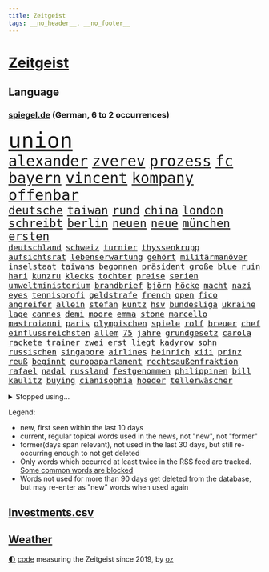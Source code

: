 ```yaml
---
title: Zeitgeist
tags: __no_header__, __no_footer__
---
```


# [Zeitgeist](https://oliz.io/zeitgeist/)

## Language

<h3><a href="https://www.spiegel.de" target="_blank">spiegel.de</a> (German, 6 to 2 occurrences)</h3>
<p style="font-family:monospace">
<span style="font-size:32pt"><a href="news_links.html#union" class="current">union</a></span>
<br>
<span style="font-size:22pt"><a href="news_links.html#alexander" class="current">alexander</a></span>
<span style="font-size:22pt"><a href="news_links.html#zverev" class="current">zverev</a></span>
<span style="font-size:22pt"><a href="news_links.html#prozess" class="current">prozess</a></span>
<span style="font-size:22pt"><a href="news_links.html#fc" class="current">fc</a></span>
<span style="font-size:22pt"><a href="news_links.html#bayern" class="current">bayern</a></span>
<span style="font-size:22pt"><a href="news_links.html#vincent" class="current">vincent</a></span>
<span style="font-size:22pt"><a href="news_links.html#kompany" class="new">kompany</a></span>
<span style="font-size:22pt"><a href="news_links.html#offenbar" class="current">offenbar</a></span>
<br>
<span style="font-size:17pt"><a href="news_links.html#deutsche" class="current">deutsche</a></span>
<span style="font-size:17pt"><a href="news_links.html#taiwan" class="current">taiwan</a></span>
<span style="font-size:17pt"><a href="news_links.html#rund" class="current">rund</a></span>
<span style="font-size:17pt"><a href="news_links.html#china" class="current">china</a></span>
<span style="font-size:17pt"><a href="news_links.html#london" class="current">london</a></span>
<span style="font-size:17pt"><a href="news_links.html#schreibt" class="current">schreibt</a></span>
<span style="font-size:17pt"><a href="news_links.html#berlin" class="current">berlin</a></span>
<span style="font-size:17pt"><a href="news_links.html#neuen" class="current">neuen</a></span>
<span style="font-size:17pt"><a href="news_links.html#neue" class="current">neue</a></span>
<span style="font-size:17pt"><a href="news_links.html#münchen" class="current">münchen</a></span>
<span style="font-size:17pt"><a href="news_links.html#ersten" class="current">ersten</a></span>
<br>
<span style="font-size:12pt"><a href="news_links.html#deutschland" class="current">deutschland</a></span>
<span style="font-size:12pt"><a href="news_links.html#schweiz" class="current">schweiz</a></span>
<span style="font-size:12pt"><a href="news_links.html#turnier" class="current">turnier</a></span>
<span style="font-size:12pt"><a href="news_links.html#thyssenkrupp" class="current">thyssenkrupp</a></span>
<span style="font-size:12pt"><a href="news_links.html#aufsichtsrat" class="current">aufsichtsrat</a></span>
<span style="font-size:12pt"><a href="news_links.html#lebenserwartung" class="current">lebenserwartung</a></span>
<span style="font-size:12pt"><a href="news_links.html#gehört" class="current">gehört</a></span>
<span style="font-size:12pt"><a href="news_links.html#militärmanöver" class="new">militärmanöver</a></span>
<span style="font-size:12pt"><a href="news_links.html#inselstaat" class="current">inselstaat</a></span>
<span style="font-size:12pt"><a href="news_links.html#taiwans" class="current">taiwans</a></span>
<span style="font-size:12pt"><a href="news_links.html#begonnen" class="current">begonnen</a></span>
<span style="font-size:12pt"><a href="news_links.html#präsident" class="current">präsident</a></span>
<span style="font-size:12pt"><a href="news_links.html#große" class="current">große</a></span>
<span style="font-size:12pt"><a href="news_links.html#blue" class="current">blue</a></span>
<span style="font-size:12pt"><a href="news_links.html#ruin" class="current">ruin</a></span>
<span style="font-size:12pt"><a href="news_links.html#hari" class="new">hari</a></span>
<span style="font-size:12pt"><a href="news_links.html#kunzru" class="new">kunzru</a></span>
<span style="font-size:12pt"><a href="news_links.html#klecks" class="new">klecks</a></span>
<span style="font-size:12pt"><a href="news_links.html#tochter" class="current">tochter</a></span>
<span style="font-size:12pt"><a href="news_links.html#preise" class="current">preise</a></span>
<span style="font-size:12pt"><a href="news_links.html#serien" class="current">serien</a></span>
<span style="font-size:12pt"><a href="news_links.html#umweltministerium" class="current">umweltministerium</a></span>
<span style="font-size:12pt"><a href="news_links.html#brandbrief" class="current">brandbrief</a></span>
<span style="font-size:12pt"><a href="news_links.html#björn" class="current">björn</a></span>
<span style="font-size:12pt"><a href="news_links.html#höcke" class="current">höcke</a></span>
<span style="font-size:12pt"><a href="news_links.html#macht" class="current">macht</a></span>
<span style="font-size:12pt"><a href="news_links.html#nazi" class="current">nazi</a></span>
<span style="font-size:12pt"><a href="news_links.html#eyes" class="current">eyes</a></span>
<span style="font-size:12pt"><a href="news_links.html#tennisprofi" class="current">tennisprofi</a></span>
<span style="font-size:12pt"><a href="news_links.html#geldstrafe" class="current">geldstrafe</a></span>
<span style="font-size:12pt"><a href="news_links.html#french" class="current">french</a></span>
<span style="font-size:12pt"><a href="news_links.html#open" class="current">open</a></span>
<span style="font-size:12pt"><a href="news_links.html#fico" class="current">fico</a></span>
<span style="font-size:12pt"><a href="news_links.html#angreifer" class="current">angreifer</a></span>
<span style="font-size:12pt"><a href="news_links.html#allein" class="current">allein</a></span>
<span style="font-size:12pt"><a href="news_links.html#stefan" class="current">stefan</a></span>
<span style="font-size:12pt"><a href="news_links.html#kuntz" class="new">kuntz</a></span>
<span style="font-size:12pt"><a href="news_links.html#hsv" class="current">hsv</a></span>
<span style="font-size:12pt"><a href="news_links.html#bundesliga" class="current">bundesliga</a></span>
<span style="font-size:12pt"><a href="news_links.html#ukraine" class="current">ukraine</a></span>
<span style="font-size:12pt"><a href="news_links.html#lage" class="current">lage</a></span>
<span style="font-size:12pt"><a href="news_links.html#cannes" class="current">cannes</a></span>
<span style="font-size:12pt"><a href="news_links.html#demi" class="new">demi</a></span>
<span style="font-size:12pt"><a href="news_links.html#moore" class="current">moore</a></span>
<span style="font-size:12pt"><a href="news_links.html#emma" class="current">emma</a></span>
<span style="font-size:12pt"><a href="news_links.html#stone" class="current">stone</a></span>
<span style="font-size:12pt"><a href="news_links.html#marcello" class="new">marcello</a></span>
<span style="font-size:12pt"><a href="news_links.html#mastroianni" class="new">mastroianni</a></span>
<span style="font-size:12pt"><a href="news_links.html#paris" class="current">paris</a></span>
<span style="font-size:12pt"><a href="news_links.html#olympischen" class="current">olympischen</a></span>
<span style="font-size:12pt"><a href="news_links.html#spiele" class="current">spiele</a></span>
<span style="font-size:12pt"><a href="news_links.html#rolf" class="current">rolf</a></span>
<span style="font-size:12pt"><a href="news_links.html#breuer" class="new">breuer</a></span>
<span style="font-size:12pt"><a href="news_links.html#chef" class="current">chef</a></span>
<span style="font-size:12pt"><a href="news_links.html#einflussreichsten" class="current">einflussreichsten</a></span>
<span style="font-size:12pt"><a href="news_links.html#allem" class="current">allem</a></span>
<span style="font-size:12pt"><a href="news_links.html#75" class="current">75</a></span>
<span style="font-size:12pt"><a href="news_links.html#jahre" class="current">jahre</a></span>
<span style="font-size:12pt"><a href="news_links.html#grundgesetz" class="current">grundgesetz</a></span>
<span style="font-size:12pt"><a href="news_links.html#carola" class="new">carola</a></span>
<span style="font-size:12pt"><a href="news_links.html#rackete" class="new">rackete</a></span>
<span style="font-size:12pt"><a href="news_links.html#trainer" class="current">trainer</a></span>
<span style="font-size:12pt"><a href="news_links.html#zwei" class="current">zwei</a></span>
<span style="font-size:12pt"><a href="news_links.html#erst" class="current">erst</a></span>
<span style="font-size:12pt"><a href="news_links.html#liegt" class="current">liegt</a></span>
<span style="font-size:12pt"><a href="news_links.html#kadyrow" class="current">kadyrow</a></span>
<span style="font-size:12pt"><a href="news_links.html#sohn" class="current">sohn</a></span>
<span style="font-size:12pt"><a href="news_links.html#russischen" class="current">russischen</a></span>
<span style="font-size:12pt"><a href="news_links.html#singapore" class="new">singapore</a></span>
<span style="font-size:12pt"><a href="news_links.html#airlines" class="current">airlines</a></span>
<span style="font-size:12pt"><a href="news_links.html#heinrich" class="current">heinrich</a></span>
<span style="font-size:12pt"><a href="news_links.html#xiii" class="current">xiii</a></span>
<span style="font-size:12pt"><a href="news_links.html#prinz" class="current">prinz</a></span>
<span style="font-size:12pt"><a href="news_links.html#reuß" class="current">reuß</a></span>
<span style="font-size:12pt"><a href="news_links.html#beginnt" class="current">beginnt</a></span>
<span style="font-size:12pt"><a href="news_links.html#europaparlament" class="current">europaparlament</a></span>
<span style="font-size:12pt"><a href="news_links.html#rechtsaußenfraktion" class="new">rechtsaußenfraktion</a></span>
<span style="font-size:12pt"><a href="news_links.html#rafael" class="current">rafael</a></span>
<span style="font-size:12pt"><a href="news_links.html#nadal" class="current">nadal</a></span>
<span style="font-size:12pt"><a href="news_links.html#russland" class="current">russland</a></span>
<span style="font-size:12pt"><a href="news_links.html#festgenommen" class="current">festgenommen</a></span>
<span style="font-size:12pt"><a href="news_links.html#philippinen" class="current">philippinen</a></span>
<span style="font-size:12pt"><a href="news_links.html#bill" class="current">bill</a></span>
<span style="font-size:12pt"><a href="news_links.html#kaulitz" class="current">kaulitz</a></span>
<span style="font-size:12pt"><a href="news_links.html#buying" class="new">buying</a></span>
<span style="font-size:12pt"><a href="news_links.html#cianisophia" class="new">cianisophia</a></span>
<span style="font-size:12pt"><a href="news_links.html#hoeder" class="new">hoeder</a></span>
<span style="font-size:12pt"><a href="news_links.html#tellerwäscher" class="new">tellerwäscher</a></span>
</p>
<details>
<summary>Stopped using...</summary>
<p class="former" style="font-size:12pt">
beobachtet(1310) umgehen(1310) bereich(1308) beschäftigten(1308) morgen(1307) schatten(1307) bekanntesten(1306) cristiano(1306) einwohner(1306) flüge(1306) gewaltige(1306) hinaus(1306) krankenhäuser(1306) leidet(1306) reiche(1306) richterin(1306) ronaldo(1306) betroffenen(1305) erteilt(1305) jahrzehntelang(1305) soziale(1305) tempo(1305) vorhaben(1305) welle(1305) anleger(1304) personal(1304) pocht(1304) rasant(1304) reformen(1304) werder(1304) bayerische(1303) frankfurter(1303) großteil(1303) jury(1303) summe(1303) uhr(1303) zurzeit(1303) belasten(1302) brexit(1302) vermuten(1302) vielerorts(1302) fbi(1301) führung(1301) joachim(1301) nummer(1301) rat(1301) schröder(1301) street(1301) twitter(1301) präsidentschaftswahl(1300) erlitten(1299) getrennt(1299) schlechten(1299) wm(1299) 2019(1298) 33(1298) bundesländer(1298) bundespolizei(1298) fleisch(1298) gebrochen(1298) marke(1298) siegte(1298) smartphone(1298) texas(1298) wälder(1298) aufnahme(1297) trafen(1297) warf(1297) abgehört(1295) anbieten(1295) widerspruch(1295) einreisen(1294) erlebte(1294) zinsen(1294) bestehen(1293) geschäftsführer(1293) großbritanniens(1293) kreis(1293) venezuela(1293) 3000(1292) meint(1292) wien(1290) entsetzen(1289) porsche(1289) 2030(1287) fit(1287) brach(1283) katholischen(1283) skeptisch(1283) dran(1282) schneider(1281) zurückgegangen(1281) eingeleitet(1277) trauert(1275) fußballwm(1274) nasa(1274) klimaziele(1273) informiert(1271) uhaft(1271) geborgen(1269) hinweis(1268) rang(1268) sogenannten(1262) armen(1255) gebieten(1249) heizen(1248) abschluss(1247) einfache(1230) öffnet(1190) fußballstar(1100) militärische(1097) sammelt(1053) ohnehin(1034) gesund(1008) erfolgreichste(1004) russischem(996) börsen(980) teure(973) zeitungsbericht(971) mike(969) entlasten(962) dokumentiert(956) gesetzentwurf(955) tiger(953) abschreckung(943) kunstwerke(941) zentralen(933) einschätzungen(930) stern(927) oppositionsführer(925) lieferungen(919) entsteht(886) sank(879) brennt(873) 87(867) lemke(841) steffi(841) expremier(836) entführung(831) 49(823) einheit(818) verwaltung(807) besetzte(793) lücken(792) söhne(778) künstlerin(774) niedersächsischen(764) bezeichnen(762) fußballerinnen(760) packenden(749) schwarzes(747) verärgert(734) recherchen(731) unterliegt(727) sylt(718) israelis(715) 110(709) dänischen(708) stärksten(695) künstlichen(693) ukrainerusslandkrieg(692) prompt(690) idol(687) anlauf(686) finde(686) setzten(677) braun(676) geste(672) extra(671) demenz(669) erlegen(668) usrepublikaner(662) 2008(650) freigabe(650) scheiden(647) zivile(646) protestbewegung(641) geheime(639) lebenslange(629) einladung(628) heikle(627) sicherer(626) gott(618) farben(616) gendern(615) bundesbank(607) eingreifen(606) entstehen(604) gerechtfertigt(604) ernährung(601) einsamkeit(590) emissionen(588) begegnung(587) dokumentieren(583) niederlagen(581) sportdirektor(581) standard(579) überraschenden(577) pakete(573) härtesten(570) verurteilten(561) außenpolitik(559) leere(555) uskonzern(547) nächtlichen(543) gesprengt(542) kampfjets(537) sydney(535) langsamer(526) gekostet(524) roland(524) game(523) wechselte(523) fenster(520) hauses(516) muster(507) tauchte(507) verschafft(503) wiener(503) praxis(498) gelder(492) ussängerin(490) bruchteil(488) geschadet(486) herstellers(480) muslime(480) miete(473) freier(472) initiative(471) rauchen(470) metropolen(464) unosicherheitsrat(464) vorstandschef(464) republikanische(462) anderson(459) angestiegen(459) 5000(455) beantwortet(446) anderswo(445) brauche(445) toll(444) nordirland(441) zusammenstoß(436) influencer(435) beigetragen(430) wendepunkt(428) reichelt(425) tragischen(425) fakten(423) kindergrundsicherung(418) legalisierung(418) dominieren(417) handelte(414) insolvent(410) allzu(406) angelegenheit(406) erwarteten(406) social(406) fluggesellschaften(397) astronomie(393) victor(383) kleinflugzeug(381) nachts(372) erging(368) formuliert(365) vierten(364) gästen(363) kuba(359) gegenschlag(356) spektakulären(354) regisseurin(352) anschlägen(350) kredite(350) umstieg(350) gewannen(349) eingeliefert(348) pilot(348) zeitungen(348) alben(345) kalifornischen(343) dortige(342) beckenbauer(341) treu(340) absurd(339) mobilität(339) verzögert(339) luftangriffen(338) hitzewellen(336) zahlungen(332) scott(330) einziehen(328) wahlbetrug(324) model(323) indischer(322) marschflugkörper(320) anschluss(318) unseren(315) awards(311) geheimen(310) benachteiligt(309) hergestellt(309) dortigen(308) auflösung(306) csuchef(305) klagten(305) flieger(303) variante(299) fotografin(297) vormittag(297) desaster(296) ezb(296) sicheren(294) lichtblick(293) verkehrswende(292) todesfall(289) becken(287) julia(287) juristin(285) nördlich(285) staus(285) brutaler(284) sofortige(283) ausbeutung(280) iranischer(280) sechsstellige(280) designer(279) teuersten(268) bayreuth(267) schrecklichen(267) erschweren(266) niemanden(266) militärjunta(265) sprachen(264) wolff(264) angefahren(262) re(262) o’connor(261) brücken(259) milizen(259) trendwende(258) 42(257) ehrung(257) flüsse(257) alaska(256) eigentor(256) sperre(255) gründete(254) antonio(253) schiitenmiliz(252) israeli(251) unterkunft(251) stieß(250) videoapp(249) sperrte(248) superreiche(248) nachzahlen(247) gamer(246) todesursache(246) herrchen(245) kassel(243) väter(242) johann(241) uswahl(241) mittelfeld(240) neubauten(239) abhalten(237) harmlos(236) 61(235) bars(235) leitung(235) a7(230) toptalent(230) bundesverkehrsminister(228) unschuldig(228) mehren(226) sicherheitslage(226) bischof(225) lebende(225) gestaltet(222) weltgrößte(221) fußballweltmeister(219) schockt(219) sibirien(218) werkstatt(218) rekordzahl(217) nachbarland(216) gemüse(215) gestiegene(215) zusammengestoßen(215) 43(214) pub(213) zentralrat(212) pflegekräfte(211) lafontaine(208) oskar(208) versuche(207) 14jährige(206) absicht(206) usrepräsentantenhaus(205) gezielte(204) ukrainehilfen(201) flügels(200) optimistischer(200) 37jähriger(198) briefe(198) store(198) zentralrats(198) israelischem(197) wilde(197) cyberattacken(196) exchef(196) lasst(196) emotionaler(195) ernähren(195) mobilisiert(195) schuf(194) milde(193) jahrelange(192) teilgenommen(192) verlusten(189) tanz(188) vertrieben(188) 1990(187) kilo(187) altbundeskanzler(186) geräumt(186) woods(186) jüdinnen(185) bezirk(184) direkte(183) strafmaßnahmen(183) demokratiefeinde(182) tipp(180) menschenrechte(179) muslimen(179) titeln(179) attraktiver(178) marketing(178) state(178) aktienmarkt(177) austin(177) ingenieur(177) raser(177) zwischenfälle(177) finanzministerium(176) diktatur(174) abzuschaffen(172) myanmars(172) informierte(171) spiels(171) ukrainehilfe(171) wegfallen(171) staatsräson(169) ukrainern(169) strengen(168) aktionäre(167) abgefangen(166) aussetzen(166) benkos(166) siedler(166) student(166) warnzeichen(166) 19jährige(165) staatlicher(165) wetten(164) gespalten(161) group(161) levi(161) traditionelle(161) kostenlos(160) sicherheitspersonal(160) langstreckenflüge(159) mayer(159) freundeskreis(158) kanye(158) begrenzung(157) überträgt(157) bett(156) bundestagswahl(156) ultimatum(156) entspannung(155) telefoniert(155) bot(153) illusion(153) kassieren(153) weiterkommen(153) pentagon(151) unterbinden(151) überschaubar(151) nehme(150) bernd(149) eupolitiker(148) frachtschiff(148) lloyd(148) zusagen(148) befunden(147) chiemsee(147) verspätung(147) dubai(146) dänemarks(146) rathaus(146) stanley(146) 70jährige(144) diktators(144) heimatort(144) israelbesuch(144) rebellen(144) unverletzt(144) ausgewählt(142) historischer(142) punkterekord(142) störten(142) kältewelle(141) orleans(141) symptome(141) zielen(141) zurückgekehrt(141) cybertrucks(140) demütigungen(140) 56(139) bestem(139) erschoss(139) durchgeführt(137) dynamik(137) studios(137) knapper(136) fortnite(135) gymnasien(135) mathe(135) schlimme(135) zündete(135) herrschaft(134) stefanie(133) überstehen(133) liz(132) reparieren(132) schwestern(132) wundert(132) diversen(131) bahnen(130) frühzeitig(130) gefördert(130) luxemburg(130) ambitionen(129) edin(129) wäldern(129) oma(128) kameramann(127) routinier(127) weißer(127) lauten(126) schleppende(125) amy(124) poltert(124) tabak(124) lehrt(123) geglaubt(121) kulisse(121) palace(121) zugriff(121) containerschiff(120) rammte(120) fotografen(119) wolverhampton(119) gebrannt(118) bevorzugen(117) festgenommenen(117) passte(117) pforzheim(117) befassen(116) effektiv(116) onlineplattform(116) brandenburgischen(115) everton(115) interviewt(115) einzigartigen(114) perfektes(114) rüstungsexporte(114) sonnensystem(114) 59(112) carlson(112) niemals(112) tucker(112) sachschaden(111) 1999(110) asylanträge(110) bränden(110) single(109) spirit(109) asiatische(108) ausgespäht(108) australischer(108) zigaretten(108) detonationen(107) hai(107) hingelegt(107) landsleuten(107) verwehrt(107) canon(106) schaulustige(106) sony(106) roboter(105) typs(104) gegensteuern(103) klamotten(103) premierministerin(103) teamchef(103) verbündete(103) wahlkampfrede(103) isolationshaft(102) mossad(102) ohrfeige(102) wertvolle(102) neuerdings(101) voice(101) 1970(100) 2006(100) kurth(100) lily(100) maskenpflicht(100) behindert(99) engpässe(99) girls(99) zweifache(99) blockierten(98) hype(98) eheschließung(97) leroy(97) oman(97) sané(97) vwkonzern(97) befragte(95) festhalten(95) schifffahrt(95) alarmierte(94) fulda(94) kassenleistung(94) bauch(93) prallte(93) saarländische(93) staub(93) eindringlich(92) wille(92) genuss(91) gespendet(91) hitlergruß(91) marshallplan(91) rod(91) sechsstellig(91) turniersieg(91) 160(90) bosporus(90) einmischung(90) gaspedal(90) spottet(90) ansprüchen(89) coenbrüder(89) erklärungen(89) faire(89) iranischem(89) kinderärzte(89) landeschef(89) mondmission(89) original(89) pay(89) sozialarbeiter(89) 1924(88) expertenrat(88) gedicht(88) natogeneralsekretär(88) stärkeren(88) afdfunktionär(87) einzelner(87) gesperrten(87) konflikts(87) korrigiert(87) ocean(87) podolski(87) stolpert(87) wovon(87) anonymer(86) aufgeklärt(86) feuers(86) geschichtsbücher(86) korallen(86) ramadan(86) schwedischer(86) tieres(86) vergibt(86) verletzungspause(86) exotische(85) notwendigen(85) strukturen(85) bronze(84) erzielten(84) halbfinaleinzug(84) unerschütterliche(84) uniformen(84) angewendet(83) gefälschter(83) neunten(83) stoppten(83) unionspolitiker(83) beschneiden(82) fragil(82) jena(82) kalte(82) landrat(82) nacktbilder(82) bitcoins(81) dopingverdacht(81) drogenschmuggler(81) heroin(81) prüfbericht(81) starensemble(81) universal(81) unpopulären(80) verhandlungstag(80) vorstoßen(80) aktienpaket(79) basketballsuperstar(79) hamiltons(79) hernández(79) herunterzuspielen(79) philippe(79) popsuperstars(79) professoren(79) ruinen(79) zähler(79) ablenkungsmanöver(78) kehl(78) klopps(78) krönt(78) styles(78) überbieten(78) 4000(77) abziehen(77) augsburger(77) caren(77) eugipfel(77) fujifilm(77) miosga(77) namibias(77) nestlé(77) nikon(77) toppt(77) verfolgungsjagd(77) versetzt(77) zwang(77) maßgeblich(76) olympiasaison(76) durchfallen(75) einlösen(75) gegessen(75) produktionsrückgang(75) ultra(75) wohne(75) fdpminister(74) gesetzesvorhaben(74) zeugenaussage(74) elektrischen(73) equipment(73) fpöchef(73) prestigeprojekts(73) umbaupläne(73) witwe(73) dieter(72) ethnologin(72) gerd(72) langweilt(72) pommes(72) statue(72) unzufriedene(72) dimension(71) facebookkonzern(71) freut(71) gewordene(71) globus(71) hilfspaket(71) hülle(71) intel(71) marathon(71) missachtet(71) nachbessern(71) olivier(71) platte(71) regimes(71) taylorswiftfans(71) 14000(70) geraucht(70) natostaaten(70) raf(70) regelmäßige(70) sparer(70) sportwelt(70) tagt(70) telegram(70) verwandten(70) votum(70) zaubern(70) 42jährigen(69) 58(69) achterbahn(69) auszeit(69) case(69) cold(69) jahresgewinn(69) obst(69) sound(69) suzuki(69) treibhausgasemissionen(69) ussenat(69) weltall(69) ausgesucht(68) civil(68) decker(68) formulierung(68) gefeuert(68) landesvorsitz(68) pose(68) 450(67) anwenden(67) bezahlte(67) drohnenangriffen(67) entschuldigte(67) gemeinsamer(67) gewaltiges(67) glückliche(67) haustür(67) menschenrechtsverletzungen(67) plaudert(67) schwimmer(67) schärfste(67) starkoch(67) unmöglich(67) verendet(67) waffenhilfe(67) darm(66) hakenkreuzschmierereien(66) hirngespinst(66) reichtum(66) repressalien(66) trollt(66) verbal(66) wahlkampfveranstaltung(66) duos(65) groningen(65) julija(65) nawalnaja(65) rücksichtslos(65) skurrile(65) urteilte(65) 1982(64) bewerben(64) erhalt(64) gemäßigte(64) saboteure(64) stimmlich(64) verhungern(64) wirtschaftskrise(64) canaria(63) erhoffte(63) eukommissionspräsidentin(63) gran(63) potter(63) wütet(63) befördert(62) english(62) flugzeughersteller(62) geywitz(62) klara(62) löcher(62) rihanna(62) lud(61) pflichtspiele(61) prüfstand(61) scheidung(61) übertrieben(61) heimpleite(60) substanziellen(60) hörte(59) luxusmarke(59) planung(59) sprang(59) valley(59) äquivalent(59) bedürfnisse(58) grundsätzliches(58) heilbronn(58) lawrow(58) lidl(58) sergej(58) usprofiliga(58) verhängen(58) versöhnung(58) vögel(58) zerstrittene(58) cannabisgesetz(57) dienstreise(57) einfuhr(57) kiffen(57) klagte(57) kremlnahen(57) maxim(57) milden(57) prorussischen(57) spice(57) verfehlen(57) ärztlichen(57) geistliche(56) interviews(56) kannte(56) kriegsverlauf(56) msc(56) usmilitärhilfe(56) 35000(55) anschaffung(55) ehrgeizigen(55) munich(55) persönlichkeit(55) ruth(55) verbannt(55) zuständigen(55) eskalationsstufe(54) usabgeordnete(54) ussanktionen(54) messerstecherei(53) unverzüglich(53) verschollenes(53) andrang(52) berührende(52) beschaffen(52) besetzen(52) bestaunt(52) komplizierten(52) liveschalte(52) unschuld(52) vergehens(52) bomben(51) episode(51) notoperiert(51) spezielles(51) drohe(50) firmengruppe(50) pole(50) willst(50) anmeldung(49) erkämpft(49) firmengelände(49) gestrichene(49) gigantische(49) heidenheims(49) mobilitätsforscher(49) vortragen(49) witziger(49) cannabisverbot(48) dopingfall(48) drebin(48) hassliebe(48) höre(48) kanone(48) klaas(48) liam(48) lukrativ(48) neeson(48) usbotschafter(48) appstores(47) beatmet(47) behinderung(47) enthüllen(47) kirsten(47) kristoffer(47) künstlich(47) olsson(47) urin(47) würdigen(47) aufzeichnung(46) berlinfriedrichshain(46) luise(46) schulzeit(46) südlich(46) verschärfte(46) abgeschlagen(45) cat(45) cook(45) gewagte(45) mehrmonatigen(45) rollstuhlfahrer(45) erschlagen(44) landeskriminalamt(44) plastikverschmutzung(44) vorab(44) wirtschaftsspionage(44) dubiosen(43) holtby(43) mies(43) selbstbewusstsein(43) spionierte(43) vorlage(43) zurückrudern(43) abgrund(42) beschießt(42) f1(42) fastenmonats(42) pessimistisch(42) schrank(42) separatisten(42) sommermärchenprozess(42) 16000(41) bafin(41) indizien(41) kosmos(41) papuaneuguinea(41) polizeiuniform(41) wiederbelebung(41) barrier(40) dominierte(40) pavillon(40) reef(40) regierungschefs(40) sparten(40) stützpunkt(40) batteriepakets(39) gartenteich(39) gesunde(39) geübt(39) millionenzahlungen(39) sicherheitsgefühl(39) unoexperten(39) verona(39) weltranglistenerste(39) weltraumschrott(39) agent(38) kates(38) käufern(38) wendungen(38) 82(37) fluglinie(37) radfahrstreifen(37) ushersteller(37) adidas(36) award(36) hunderten(36) insulaner(36) orientierung(36) playoffteilnahme(36) wiedersehen(36) zaubert(36) krediten(35) milliardenhilfe(35) spannung(35) syrischer(35) tabellenletzten(35) würzig(35) abgebrannt(34) brachen(34) bvbprofi(34) heißes(34) plötzliche(34) unfallstelle(34) vorzubereiten(34) beeindruckende(33) niere(33) respektlos(33) rettungswagen(33) scheut(33) schlagersänger(33) zustände(33) 2029(32) bekannter(32) organspende(32) passagieren(32) techunternehmer(32) titelchance(32) verschlechtern(32) abrufbar(31) flirten(31) altkanzler(30) drosten(30) geeint(30) hassen(30) josh(30) klinikmitarbeiter(30) mentalen(30) superfood(30) clubs(29) eskalierende(29) handelsbeginn(29) klimaanlage(29) komplizierter(29) rüdiger(29) züchten(29) überlässt(29) 44(28) dirigent(28) grundschulen(28) schwangerschaftsabbruch(28) schweigegeldzahlungen(28) schwellenländern(28) tragbar(28) unbegründet(28) zeche(28) no(27) pamela(27) potenzial(27) péter(27) unterschieden(27) ausgelastet(26) einrichtung(26) entlassung(26) fisker(26) großangriff(26) größtes(26) konjunkturprognose(26) louis(26) sechsten(26) armenien(25) beeinflusste(25) desselben(25) gefährt(25) genderverbot(25) isolieren(25) princess(25) tagebuch(25) unzulässig(25) akut(24) benachbarten(24) kurier(24) verschenkt(24) zukommen(24) abtreibungsrecht(23) arzneimittel(23) bahntickets(23) eroller(23) escooter(23) kürzen(23) rutschten(23) schmutzige(23) zählten(23) berühmter(22) biergarten(22) gangs(22) türen(22) alan(21) beschleunigung(21) biergärten(21) brückeneinsturz(21) erdogan(21) erneuert(21) gaspreis(21) geldautomat(21) mathieu(21) poel(21) eheaus(20) entertainer(20) polizistin(20) zivilgesellschaft(20) abbas(19) abgestraft(19) außenexperten(19) brandstiftung(19) falschparker(19) handlungsbedarf(19) hochgeschwindigkeitszug(19) milchstraße(19) containerschiffs(18) drohung(18) fallout(18) intendanz(18) lateinamerika(18) libanesische(18) pink(18) reisebus(18) relativ(18) weltklassespieler(18) churchill(17) dringlicher(17) knauf(17) ungestört(17) alleinsein(16) austrian(16) gezüchtet(16) hommage(16) höherer(16) jam(16) pearl(16) rennfahrer(16) äpfeln(16) angezündet(15) anschläge(15) dunst(15) knochenjob(15) negativrekord(15) photo(15) press(15) sergio(15) spdspitze(15) tabubruch(15) magyar(14) rechnung(14) schürt(14) unbesiegbar(14) verhaften(14) einberufen(13) gucken(13) jubiläumsfeier(13) orenburg(13) szenarien(13) versammelter(13) deepfakes(12) großkonzerne(12) hundebox(12) reporterfrage(12) steinzeit(12) terroristisches(12) unterschätzen(12) verkehrsmittel(12) xiaomi(12) draft(11) genf(11) kaninchen(11) prosieben(11) schlechteste(11) sonnenfinsternis(11)
</p>
</details>
<p>Legend:
<ul>
<li><span class="new">new</span>, first seen within the last 10 days</li>
<li><span class="current">current</span>, regular topical words used in the news, not "new", not "former"</li>
<li><span class="former">former(days span relevant)</span>, not used in the last 30 days, but still re-occurring enough to not get deleted</li>
<li>Only words which occurred at least twice in the RSS feed are tracked. <a href="language/filters.py">Some common words are blocked</a></li>
<li>Words not used for more than 90 days get deleted from the database, but may re-enter as "new" words when used again</li>
</ul>
</p>

## [Investments](investments.html)[.csv](investments.csv)

## [Weather](weather.html)

<footer>
<a href="javascript:toggleTheme()" class="nav">🌓</a>
<a href="https://github.com/ooz/zeitgeist">code</a> measuring the Zeitgeist since 2019, by <a href="https://oliz.io">oz</a>
</footer>
